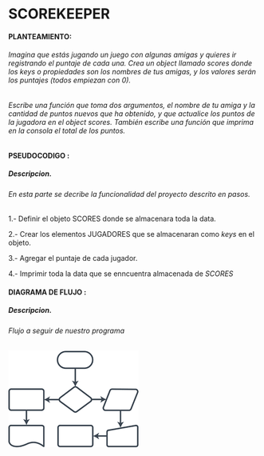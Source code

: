 #  SCOREKEEPER

#### PLANTEAMIENTO:

###### Imagina que estás jugando un juego con algunas amigas y quieres ir registrando el puntaje de cada una. Crea un object llamado scores donde los keys o propiedades son los nombres de tus amigas, y los valores serán los puntajes (todos empiezan con 0).

###### Escribe una función que toma dos argumentos, el nombre de tu amiga y la cantidad de puntos nuevos que ha obtenido, y que actualice los puntos de la jugadora en el object scores. También escribe una función que imprima en la consola el total de los puntos.

#### PSEUDOCODIGO :
##### Descripcion.
###### En esta parte se decribe la funcionalidad del proyecto descrito en pasos.

1.- Definir el objeto SCORES donde se almacenara toda la data.

2.- Crear los elementos JUGADORES que se almacenaran como *keys* en el objeto.

3.- Agregar el puntaje de cada jugador.

4.- Imprimir toda la data que se enncuentra almacenada de _SCORES_




#### DIAGRAMA DE FLUJO :
##### Descripcion.
###### Flujo a seguir de nuestro programa

![Diagrama de flujo de SCOREKEEPER](assets/img/diagrama-flujo-scorekeeper.png)
